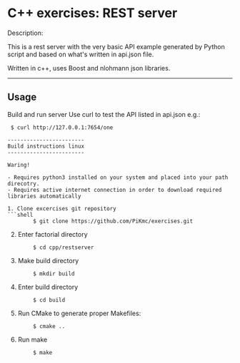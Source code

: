 C++ exercises: REST server
======================

Description:

This is a rest server with the very basic API example generated by Python script 
and based on what's written in api.json file.

Written in c++, uses Boost and nlohmann json libraries.

------------------------
Usage
------------------------

Build and run server
Use curl to test the API listed in api.json e.g.:
```shell
 $ curl http://127.0.0.1:7654/one

------------------------
Build instructions linux
------------------------

Waring!

- Requires python3 installed on your system and placed into your path direcotry.
- Requires active internet connection in order to download required libraries automatically

1. Clone excercises git repository
```shell
        $ git clone https://github.com/PiKmc/exercises.git
```
2. Enter factorial directory
```shell
        $ cd cpp/restserver
```
3. Make build directory
```shell
        $ mkdir build
```
4. Enter build directory
```shell
        $ cd build
```
5. Run CMake to generate proper Makefiles:
```shell
        $ cmake ..
```
6. Run make
```shell   
        $ make
```
